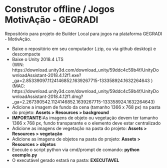 # Construtor offline / Jogos MotivAção - GEGRADI

Repositório para projeto de Builder Local para jogos na plataforma GEGRADI - MotivAção.

<ul>
<li> Baixe o repositório em seu computador (.zip, ou via github desktop) e descompacte </li>
<li> Baixe o Unity 2018.4 LTS <br>
(WIN: https://download.unity3d.com/download_unity/59ddc4c59b4f/UnityDownloadAssistant-2018.4.12f1.exe?_ga=2.85339097.1124146852.1639267715-133358924.1632264643 ) <br>
(MAC: https://download.unity3d.com/download_unity/59ddc4c59b4f/UnityDownloadAssistant-2018.4.12f1.dmg?_ga=2.267390542.1124146852.1639267715-133358924.1632264643)
</li>
<li>Adicione a imagem de fundo da cena (tamanho 1366 x 768 px) na pasta do projeto: <b>Assets > Resources > background </b> </li>
<li> <b>IMPORTANTE:</b>As imagens de objeto ou vegetação devem ter tamanho 1366 x 768 px, fundo transparante e o elemento deve estar centralizado</li>
<li>Adicione as imagens de vegetação na pasta do projeto: <b>Assets > Resources > vegetação </b> </li>
<li>Adicione as imagens de objetos na pasta do projeto: <b>Assets > Resources > objetos </b> </li>
<li>Execute o script python via cmd/prompt de comando: <b>python exemplo.py </b></li>
<li>O executável gerado estará na pasta: <b>EXECUTAVEL</b> </li>
</ul>
